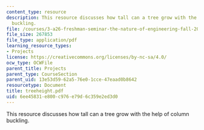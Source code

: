 ```yaml
---
content_type: resource
description: This resource discusses how tall can a tree grow with the help of column
  buckling.
file: /courses/3-a26-freshman-seminar-the-nature-of-engineering-fall-2005/6ee45831e800c976e79d6c359e2ed3d0_treeheight.pdf
file_size: 267853
file_type: application/pdf
learning_resource_types:
- Projects
license: https://creativecommons.org/licenses/by-nc-sa/4.0/
ocw_type: OCWFile
parent_title: Projects
parent_type: CourseSection
parent_uid: 13e53d59-62a5-76e0-1cce-47eaad0b8642
resourcetype: Document
title: treeheight.pdf
uid: 6ee45831-e800-c976-e79d-6c359e2ed3d0
---
```

This resource discusses how tall can a tree grow with the help of column buckling.